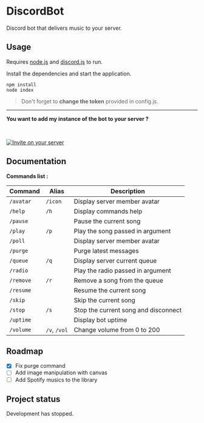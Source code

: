 # **DiscordBot**

Discord bot that delivers music to your server.

## Usage

Requires [node.js](https://nodejs.org) and [discord.js](https://discord.js.org) to run.

Install the dependencies and start the application.

```
npm install
node index
```

> Don't forget to **change the token** provided in config.js.

---

**You want to add my instance of the bot to your server ?**

<br />

[![Invite on your server](https://imgur.com/ebFKyEe.png)](https://discord.com/oauth2/authorize?client_id=398486386111545344&scope=bot&permissions=2147482871)

## Documentation

**Commands list :**

|Command         |Alias                          |Description                  |
|----------------|-------------------------------|-----------------------------|
|`/avatar`       |`/icon`                        |Display server member avatar |
|`/help`         |`/h`                           |Display commands help        |
|`/pause`        |                               |Pause the current song       |
|`/play`         |`/p`                           |Play the song passed in argument |
|`/poll`         |                               |Display server member avatar |
|`/purge`        |                               |Purge latest messages        |
|`/queue`        |`/q`                           |Display server current queue |
|`/radio`        |                               |Play the radio passed in argument |
|`/remove`       |`/r`                           |Remove a song from the queue |
|`/resume`       |                               |Resume the current song      |
|`/skip`         |                               |Skip the current song        |
|`/stop`         |`/s`                           |Stop the current song and disconnect |
|`/uptime`       |                               |Display bot uptime           |
|`/volume`       |`/v`, `/vol`                   |Change volume from 0 to 200  |

## Roadmap

- [x] Fix purge command
- [ ] Add image manipulation with canvas
- [ ] Add Spotify musics to the library

## Project status

Development has stopped.
